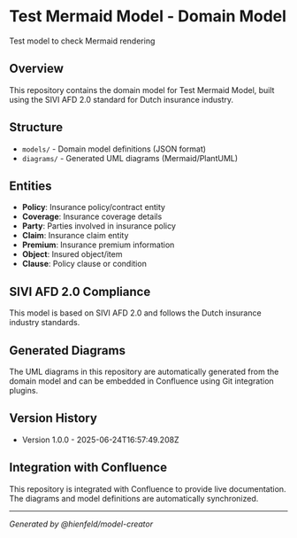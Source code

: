 # Test Mermaid Model - Domain Model

Test model to check Mermaid rendering

## Overview

This repository contains the domain model for Test Mermaid Model, built using the SIVI AFD 2.0 standard for Dutch insurance industry.

## Structure

- `models/` - Domain model definitions (JSON format)
- `diagrams/` - Generated UML diagrams (Mermaid/PlantUML)

## Entities

- **Policy**: Insurance policy/contract entity
- **Coverage**: Insurance coverage details
- **Party**: Parties involved in insurance policy
- **Claim**: Insurance claim entity
- **Premium**: Insurance premium information
- **Object**: Insured object/item
- **Clause**: Policy clause or condition

## SIVI AFD 2.0 Compliance

This model is based on SIVI AFD 2.0 and follows the Dutch insurance industry standards.

## Generated Diagrams

The UML diagrams in this repository are automatically generated from the domain model and can be embedded in Confluence using Git integration plugins.

## Version History

- Version 1.0.0 - 2025-06-24T16:57:49.208Z

## Integration with Confluence

This repository is integrated with Confluence to provide live documentation. The diagrams and model definitions are automatically synchronized.

---

*Generated by @hienfeld/model-creator*
